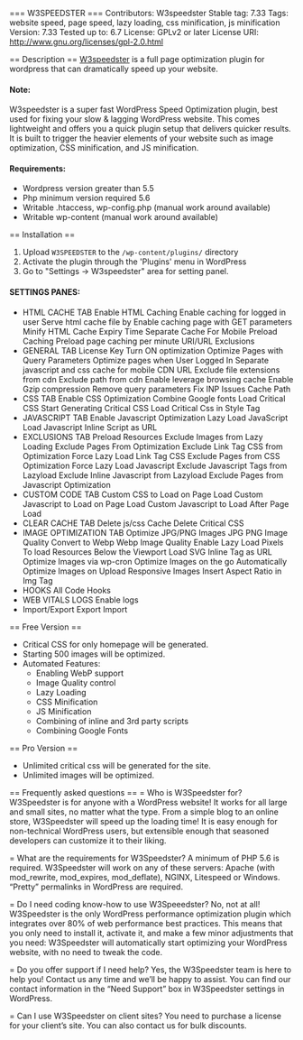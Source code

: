 === W3SPEEDSTER ===
Contributors: W3speedster
Stable tag: 7.33
Tags: website speed, page speed, lazy loading, css minification, js minification
Version: 7.33
Tested up to: 6.7
License: GPLv2 or later
License URI: http://www.gnu.org/licenses/gpl-2.0.html

== Description ==
<a href="https://w3speedster.com/">W3speedster</a> is a full page optimization plugin for wordpress that can dramatically speed up your website. 

<h4> Note: </h4>
W3speedster is a super fast WordPress Speed Optimization plugin, best used for fixing your slow & lagging WordPress website. This comes lightweight and offers you a quick plugin setup that delivers quicker results. It is built to trigger the heavier elements of your website such as image optimization, CSS minification, and JS minification. 

<h4> Requirements: </h4>

* Wordpress version greater than 5.5     
* Php minimum version required 5.6 
* Writable .htaccess, wp-config.php (manual work around available)
* Writable wp-content (manual work around available)


== Installation ==

1. Upload `W3SPEEDSTER` to the `/wp-content/plugins/` directory
2. Activate the plugin through the 'Plugins' menu in WordPress
3. Go to "Settings -> W3speedster" area for setting panel.  

<h4> SETTINGS PANES: </h4>

* HTML CACHE TAB
	Enable HTML Caching
	Enable caching for logged in user
	Serve html cache file by
	Enable caching page with GET parameters
	Minify HTML
	Cache Expiry Time
	Separate Cache For Mobile
	Preload Caching
	Preload page caching per minute
	URI/URL Exclusions
* GENERAL TAB
    License Key
	Turn ON optimization
	Optimize Pages with Query Parameters
	Optimize pages when User Logged In
	Separate javascript and css cache for mobile
    CDN URL
	Exclude file extensions from cdn
	Exclude path from cdn
	Enable leverage browsing cache
	Enable Gzip compression
	Remove query parameters
    Fix INP Issues
	Cache Path
* CSS TAB
    Enable CSS Optimization
	Combine Google fonts
	Load Critical CSS
	Start Generating Critical CSS
	Load Critical Css in Style Tag
* JAVASCRIPT TAB
    Enable Javascript Optimization
    Lazy Load JavaScript
    Load Javascript Inline Script as URL
* EXCLUSIONS TAB
	Preload Resources
	Exclude Images from Lazy Loading
	Exclude Pages From Optimization
	Exclude Link Tag CSS from Optimization
	Force Lazy Load Link Tag CSS
	Exclude Pages from CSS Optimization
	Force Lazy Load Javascript
	Exclude Javascript Tags from Lazyload
	Exclude Inline Javascript from Lazyload
	Exclude Pages from Javascript Optimization
* CUSTOM CODE TAB
	Custom CSS to Load on Page Load
	Custom Javascript to Load on Page Load
	Custom Javascript to Load After Page Load
* CLEAR CACHE TAB
    Delete js/css Cache
    Delete Critical CSS
* IMAGE OPTIMIZATION TAB
    Optimize JPG/PNG Images
	JPG PNG Image Quality
	Convert to Webp
	Webp Image Quality
	Enable Lazy Load
	Pixels To load Resources Below the Viewport
	Load SVG Inline Tag as URL
	Optimize Images via wp-cron
	Optimize Images on the go
	Automatically Optimize Images on Upload
	Responsive Images
	Insert Aspect Ratio in Img Tag
* HOOKS
    All Code Hooks
* WEB VITALS LOGS
    Enable logs
* Import/Export
    Export
	Import


== Free Version ==
* Critical CSS for only homepage will be generated.
* Starting 500 images will be optimized.
* Automated Features:
    - Enabling WebP support
    - Image Quality control
    - Lazy Loading
    - CSS Minification
    - JS Minification
    - Combining of inline and 3rd party scripts
    - Combining Google Fonts

== Pro Version ==
* Unlimited critical css will be generated for the site.
* Unlimited images will be optimized.


== Frequently asked questions ==
= Who is W3Speedster for?
W3Speedster is for anyone with a WordPress website! It works for all large and small sites, no matter what the type. From a simple blog to an online store, W3Speedster will speed up the loading time! It is easy enough for non-technical WordPress users, but extensible enough that seasoned developers can customize it to their liking.

= What are the requirements for W3Speedster?
A minimum of PHP 5.6 is required. 
W3Speedster will work on any of these servers: Apache (with mod_rewrite, mod_expires, mod_deflate), NGINX, Litespeed or Windows. “Pretty” permalinks in WordPress are required.

= Do I need coding know-how to use W3Speeedster?
No, not at all! W3Speedster is the only WordPress performance optimization plugin which integrates over 80% of web performance best practices. This means that you only need to install it, activate it, and make a few minor adjustments that you need: W3Speedster will automatically start optimizing your WordPress website, with no need to tweak the code.

= Do you offer support if I need help? 
Yes, the W3Speedster team is here to help you! Contact us any time and we’ll be happy to assist. You can find our contact information in the “Need Support” box in W3Speedster settings in WordPress.

= Can I use W3Speedster on client sites?
You need to purchase a license for your client’s site. You can also contact us for bulk discounts.
